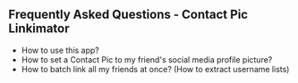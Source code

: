 ## Frequently Asked Questions - Contact Pic Linkimator

- How to use this app?
- How to set a Contact Pic to my friend's social media profile picture?
- How to batch link all my friends at once? (How to extract username lists)
